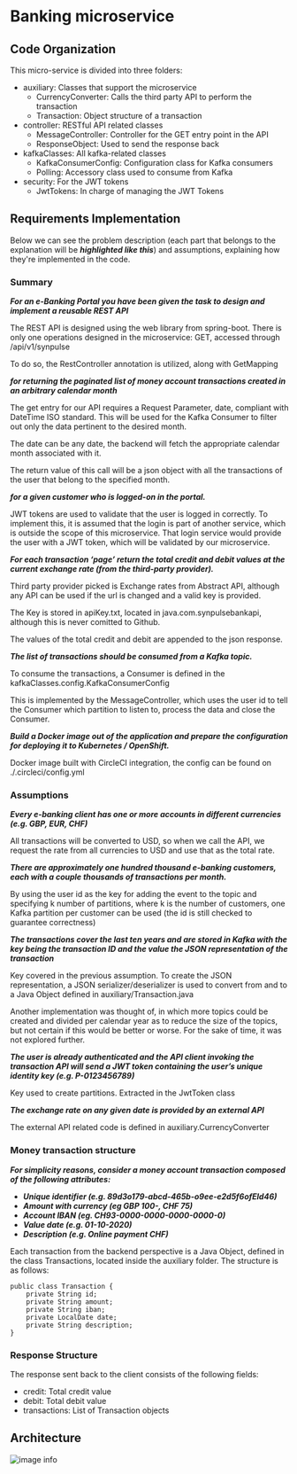# Banking microservice

## Code Organization
This micro-service is divided into three folders:
- auxiliary: Classes that support the microservice
    - CurrencyConverter: Calls the third party API to perform the transaction
    - Transaction: Object structure of a transaction
- controller: RESTful API related classes
    - MessageController: Controller for the GET entry point in the API
    - ResponseObject: Used to send the response back
- kafkaClasses: All kafka-related classes
    - KafkaConsumerConfig: Configuration class for Kafka consumers
    - Polling: Accessory class used to consume from Kafka
- security: For the JWT tokens
    - JwtTokens: In charge of managing the JWT Tokens

## Requirements Implementation
Below we can see the problem description (each part that belongs to the explanation will be ___highlighted like this___) and assumptions, explaining how they're implemented in the code.
### Summary ###
___For an e-Banking Portal you have been given the task to design and implement a reusable REST API___

The REST API is designed using the web library from spring-boot. There is only one operations designed in the microservice: GET, accessed through /api/v1/synpulse

To do so, the RestController annotation is utilized, along with GetMapping

___for returning the paginated list of money account transactions created in an arbitrary calendar month___

The get entry for our API requires a Request Parameter, date, compliant with DateTime ISO standard. This will be used for the Kafka Consumer to filter out only the data pertinent to the desired month. 

The date can be any date, the backend will fetch the appropriate calendar month associated with it.

The return value of this call will be a json object with all the transactions of the user that belong to the specified month.

___for a given customer who is logged-on in the portal.___

JWT tokens are used to validate that the user is logged in correctly. To implement
this, it is assumed that the login is part of another service, which is outside
the scope of this microservice. That login service would provide the user with a JWT token, which will be validated by our microservice.

___For each transaction ‘page’ return the total credit and debit values at the current exchange rate (from the third-party provider).___

Third party provider picked is Exchange rates from Abstract API, although any API can be used if the url is changed and a valid key is provided. 

The Key is stored in apiKey.txt, located in java.com.synpulsebankapi, although this is never comitted to Github.

The values of the total credit and debit are appended to the json response.

___The list of transactions should be consumed from a Kafka topic.___

To consume the transactions, a Consumer is defined in the kafkaClasses.config.KafkaConsumerConfig

This is implemented by the MessageController, which uses the user id to tell the Consumer which partition to listen to, process the data and close the Consumer.

___Build a Docker image out of the application and prepare the configuration for deploying it to Kubernetes / OpenShift.___

Docker image built with CircleCI integration, the config can be found on ./.circleci/config.yml

### Assumptions
___Every e-banking client has one or more accounts in different currencies (e.g. GBP, EUR, CHF)___

All transactions will be converted to USD, so when we call the API, we request the rate from all currencies to USD and use that as the total rate.

___There are approximately one hundred thousand e-banking customers, each with a couple thousands of transactions per month.___

By using the user id as the key for adding the event to the topic and specifying k number of partitions, where k is the number of customers, one Kafka partition per customer can be used (the id is still checked to guarantee correctness)

___The transactions cover the last ten years and are stored in Kafka with the key being the transaction ID and the value the JSON representation of the transaction___

Key covered in the previous assumption. To create the JSON representation, a JSON serializer/deserializer is used to convert from and to a Java Object defined in auxiliary/Transaction.java 

Another implementation was thought of, in which more topics could be created and divided per calendar year as to reduce the size of the topics, but not certain if this would be better or worse. For the sake of time, it was not explored further.

___The user is already authenticated and the API client invoking the transaction API will send a JWT token containing the user’s unique identity key (e.g. P-0123456789)___ 

Key used to create partitions. Extracted in the JwtToken class

___The exchange rate on any given date is provided by an external API___

The external API related code is defined in auxiliary.CurrencyConverter

### Money transaction structure
___For simplicity reasons, consider a money account transaction composed of the following attributes:___
- ___Unique identifier (e.g. 89d3o179-abcd-465b-o9ee-e2d5f6ofEld46)___
- ___Amount with currency (eg GBP 100-, CHF 75)___
- ___Account IBAN (eg. CH93-0000-0000-0000-0000-0)___
- ___Value date (e.g. 01-10-2020)___
- ___Description (e.g. Online payment CHF)___

Each transaction from the backend perspective is a Java Object, defined in the class Transactions, located inside the auxiliary folder. The structure is as follows:

```
public class Transaction {
    private String id;
    private String amount;
    private String iban;
    private LocalDate date;
    private String description;
}
```

### Response Structure

The response sent back to the client consists of the following fields:
- credit: Total credit value
- debit: Total debit value
- transactions: List of Transaction objects

## Architecture

![image info](./architecture.png)

